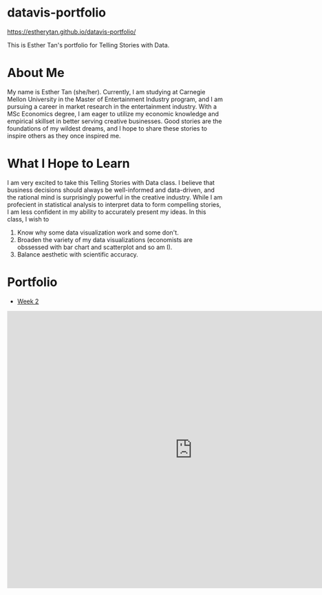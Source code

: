 # datavis-portfolio

https://estherytan.github.io/datavis-portfolio/

This is Esther Tan's portfolio for Telling Stories with Data. 

# About Me
My name is Esther Tan (she/her). Currently, I am studying at Carnegie Mellon University in the Master of Entertainment Industry program, and I am pursuing a career in market research in the entertainment industry. With a MSc Economics degree, I am eager to utilize my economic knowledge and empirical skillset in better serving creative businesses. Good stories are the foundations of my wildest dreams, and I hope to share these stories to inspire others as they once inspired me. 

# What I Hope to Learn
I am very excited to take this Telling Stories with Data class. I believe that business decisions should always be well-informed and data-driven, and the rational mind is surprisingly powerful in the creative industry. While I am profecient in statistical analysis to interpret data to form compelling stories, I am less confident in my ability to accurately present my ideas. In this class, I wish to 

1. Know why some data visualization work and some don't. 
2. Broaden the variety of my data visualizations (economists are obssessed with bar chart and scatterplot and so am I).
3. Balance aesthetic with scientific accuracy. 

# Portfolio
- [Week 2](/week-2.md)
<iframe src="https://data.oecd.org/chart/5OWq" width="860" height="645" style="border: 0" mozallowfullscreen="true" webkitallowfullscreen="true" allowfullscreen="true">OECD Chart: General government debt, Total, % of GDP, Annual, 2015</iframe>
